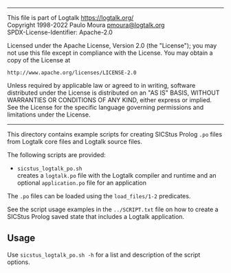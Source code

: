 ________________________________________________________________________

This file is part of Logtalk <https://logtalk.org/>  
Copyright 1998-2022 Paulo Moura <pmoura@logtalk.org>  
SPDX-License-Identifier: Apache-2.0

Licensed under the Apache License, Version 2.0 (the "License");
you may not use this file except in compliance with the License.
You may obtain a copy of the License at

    http://www.apache.org/licenses/LICENSE-2.0

Unless required by applicable law or agreed to in writing, software
distributed under the License is distributed on an "AS IS" BASIS,
WITHOUT WARRANTIES OR CONDITIONS OF ANY KIND, either express or implied.
See the License for the specific language governing permissions and
limitations under the License.
________________________________________________________________________


This directory contains example scripts for creating SICStus Prolog `.po`
files from Logtalk core files and Logtalk source files.

The following scripts are provided:

- `sicstus_logtalk_po.sh`  
	creates a `logtalk.po` file with the Logtalk compiler and runtime
	and an optional `application.po` file for an application

The `.po` files can be loaded using the `load_files/1-2` predicates.

See the script usage examples in the `../SCRIPT.txt` file on how to
create a SICStus Prolog saved state that includes a Logtalk application.

Usage
-----

Use `sicstus_logtalk_po.sh -h` for a list and description of the script
options.

